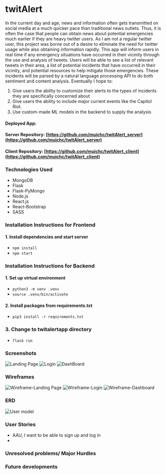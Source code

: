# twitAlert

In the current day and age, news and information often gets transmitted on social media at a much quicker pace than traditional news outlets. Thus, it is often the case that people can obtain news about potential emergencies much earlier if they are heavy twitter users. As I am not a regular twitter user, this project was borne out of a desire to eliminate the need for twitter usage while also obtaining information rapidly. This app will inform users in real time if any emergency situations have occurred in their vicinity through the use and analysis of tweets. Users will be able to see a list of relevant tweets in their area, a list of potential incidents that have occurred in their vicinity, and potential resources to help mitigate those emergencies. These incidents will be parsed by a natural language processing API to do both sentiment and content analysis. Eventually I hope to: 
1. Give users the ability to customize their alerts to the types of incidents they are specifically concerned about
2. Give users the ability to include major current events like the Capitol Riot.
3. Use custom-made ML models in the backend to supply the analysis


#### Deployed App: []()
#### Server Repository: [https://github.com/muichc/twitAlert_server](https://github.com/muichc/twitAlert_server)
#### Client Repository: [https://github.com/muichc/twitAlert_client](https://github.com/muichc/twitAlert_client)


### Technologies Used
* MongoDB
* Flask
* Flask-PyMongo
* Node.js
* React.js
* React-Bootstrap
* SASS

### Installation Instructions for Frontend
#### 1. Install dependencies and start server
- `npm install`
- `npm start`

### Installation Instructions for Backend

#### 1. Set up virtual environment

- `python3 -m venv .venv`
- `source .venv/bin/activate`

#### 2. Install packages from requirements.txt
- `pip3 install -r requirements.txt`

### 3. Change to twitalertapp directory
- `flask run`

### Screenshots

![Landing Page]()
![Login]()
![DashBoard]()


### Wireframes

![Wireframe-Landing Page]()
![Wireframe-Login]()
![Wireframe-Dashboard]()

### ERD
![User model]()


### User Stories

* AAU, I want to be able to sign up and log in
* 

### Unresolved problems/ Major Hurdles

### Future developments